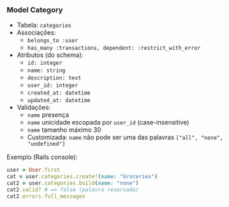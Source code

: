 ### Model Category

- Tabela: `categories`
- Associações:
  - `belongs_to :user`
  - `has_many :transactions, dependent: :restrict_with_error`
- Atributos (do schema):
  - `id: integer`
  - `name: string`
  - `description: text`
  - `user_id: integer`
  - `created_at: datetime`
  - `updated_at: datetime`
- Validações:
  - `name` presença
  - `name` unicidade escopada por `user_id` (case-insensitive)
  - `name` tamanho máximo 30
  - Customizada: `name` não pode ser uma das palavras `["all", "none", "undefined"]`

Exemplo (Rails console):
```ruby
user = User.first
cat = user.categories.create!(name: "Groceries")
cat2 = user.categories.build(name: "none")
cat2.valid? # => false (palavra reservada)
cat2.errors.full_messages
```